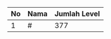 | No | Nama            | Jumlah Level |
|----|-----------------|--------------|
| 1  | #    |    377        |
